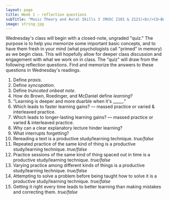 ```yaml
---
layout: page
title: Week 1 – reflection questions
subTitle: "Music Theory and Aural Skills 3 (MUSC 2101 & 2121)<br/>CU–Boulder, Fall 2015<br/>Kris Shaffer, Ph.D. – coordinator"
image: string.jpg
---
```


Wednesday's class will begin with a closed-note, ungraded "quiz." The purpose is to help you memorize some important basic concepts, and to have them fresh in your mind (what psychologists call "primed" in memory) as we begin class. This will hopefully allow for deeper class discussion and engagement with what we work on in class. The "quiz" will draw from the following reflection questions. Find and memorize the answers to these questions in Wednesday's readings.

1. Define *praxis*.  
2. Define *syncopation*.  
3. Define *truncated onbeat note*.  
4. How do Brown, Roedinger, and McDaniel define *learning*?  
5. "Learning is deeper and more duarble when it's _____."  
6. Which leads to faster learning gains? — massed practice or varied & interleaved practice.  
7. Which leads to longer-lasting learning gains? — massed practice or varied & interleaved practice.  
8. Why can a clear explanatory lecture hinder learning?  
9. What interrupts forgetting?  
10. Rereading a text is a productive study/learning technique. *true/false*  
11. Repeated practice of the same kind of thing is a productive study/learning technique. *true/false*  
12. Practice sessions of the same kind of thing spaced out in time is a productive study/learning technique. *true/false*  
13. Varying practice among different kinds of things is a productive study/learning technique. *true/false*  
14. Attempting to solve a problem before being taught how to solve it is a productive study/learning technique. *true/false*  
15. Getting it right every time leads to better learning than making mistakes and correcting them. *true/false*  
